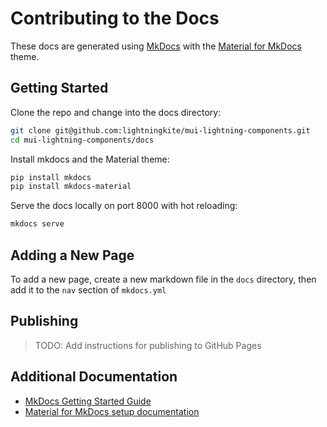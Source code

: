 # Contributing to the Docs

These docs are generated using [MkDocs](https://www.mkdocs.org/) with the [Material for MkDocs](https://squidfunk.github.io/mkdocs-material/) theme.

## Getting Started

Clone the repo and change into the docs directory:

```bash
git clone git@github.com:lightningkite/mui-lightning-components.git
cd mui-lightning-components/docs
```

Install mkdocs and the Material theme:

```bash
pip install mkdocs
pip install mkdocs-material
```

Serve the docs locally on port 8000 with hot reloading:

```bash
mkdocs serve
```

## Adding a New Page

To add a new page, create a new markdown file in the `docs` directory, then add it to the `nav` section of `mkdocs.yml`

## Publishing

> TODO: Add instructions for publishing to GitHub Pages

## Additional Documentation

- [MkDocs Getting Started Guide](https://www.mkdocs.org/getting-started)
- [Material for MkDocs setup documentation](https://squidfunk.github.io/mkdocs-material/setup/changing-the-colors/)

